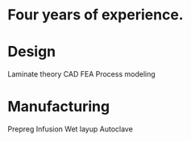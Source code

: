 # Four years of experience. 
# Design
Laminate theory
CAD
FEA
Process modeling

# Manufacturing
Prepreg
Infusion
Wet layup
Autoclave
